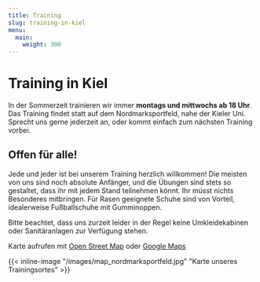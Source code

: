 ```yaml
---
title: Training
slug: training-in-kiel
menu:
  main:
    weight: 300
---
```


# Training in Kiel

In der Sommerzeit trainieren wir immer **montags und mittwochs ab 18 Uhr**.
Das Training findet statt auf dem Nordmarksportfeld,
nahe der Kieler Uni.
Sprecht uns gerne jederzeit an,
oder kommt einfach zum nächsten Training vorbei.

## Offen für alle!

Jede und jeder ist bei unserem Training herzlich willkommen!
Die meisten von uns sind noch absolute Anfänger,
und die Übungen sind stets so gestaltet,
dass ihr mit jedem Stand teilnehmen könnt.
Ihr müsst nichts Besonderes mitbringen.
Für Rasen geeignete Schuhe sind von Vorteil,
idealerweise Fußballschuhe mit Gumminoppen.

Bitte beachtet, dass uns zurzeit leider in der Regel keine Umkleidekabinen
oder Sanitäranlagen zur Verfügung stehen.

Karte aufrufen mit [Open Street Map](https://osm.org/go/0HsaQC7V?m=)
oder [Google Maps](https://goo.gl/maps/2CHFeakWwtCYmMzH8)

{{< inline-image "/images/map_nordmarksportfeld.jpg" "Karte unseres Trainingsortes" >}}
